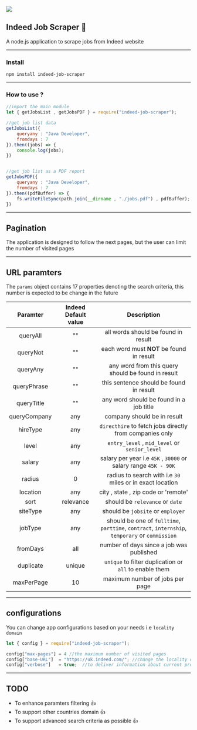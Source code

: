 <img src="https://user-images.githubusercontent.com/54498156/143885256-bac41d82-c095-499e-898e-320753c5f667.png">

## Indeed Job Scraper :flashlight:
A node.js application to scrape jobs from Indeed website

------

### Install
`npm install indeed-job-scraper`

------

### How to use ?
```javascript
//import the main module
let { getJobsList , getJobsPDF } = require("indeed-job-scraper");

//get job list data
getJobsList({
	queryany : "Java Developer",
	fromdays : 7
}).then((jobs) => {
	console.log(jobs); 
})


//get job list as a PDF report
getJobsPDF({
	queryany : "Java Developer",
	fromdays : 7
}).then((pdfBuffer) => {
	fs.writeFileSync(path.join(__dirname , "./jobs.pdf") , pdfBuffer); //save jobs as a pdf file on disk
})

```
------
## Pagination
The application is designed to follow the next pages, but the user can limit the number of visited pages

------
## URL paramters
The `params` object contains 17 properties denoting the search criteria, this number is expected to be change in the future

| Paramter    | Indeed Default value  | Description                                                                                    |
|:-----------:|:---------------------:|:----------------------------------------------------------------------------------------------:| 
| queryAll    |       ""              | all words should be found in result                                                            |         
| queryNot    |       ""              | each word must **NOT** be found in result                                                      |
| queryAny    |       ""              | any word from this query should be found in result                                             |
| queryPhrase |       ""              | this sentence should be found in result                                                        |
| queryTitle  |       ""              | any word should be found in a job title                                                        |
| queryCompany|       any             | company should be in result                                                                    |
| hireType    |       any             | `directhire` to fetch jobs directly from companies only                                        |
| level       |       any             | `entry_level` , `mid_level` or `senior_level`                                                  |
| salary      |       any             | salary per year i.e `45K` , `30000` or salary range `45K - 90K`                                |
| radius      |       0               | radius to search with i.e `30` miles or in exact location                                      |
| location    |       any             | city , state , zip code or 'remote'                                                            |
| sort        |       relevance       | should be `relevance` or `date`                                                                |
| siteType    |       any             | should be `jobsite` or `employer`                                                              |
| jobType     |       any             | should be one of `fulltime`, `parttime`, `contract`, `internship`, `temporary` or `commission` |
| fromDays    |       all             | number of days since a job was published                                                       |
| duplicate   |       unique          | `unique` to filter duplication or `all` to enable them                                         |
| maxPerPage  |       10              | maximum number of jobs per page                                                                |                                                              

------
## configurations
You can change app configurations based on your needs i.e `locality domain` 

```javascript
let { config } = require("indeed-job-scraper");

config["max-pages"] = 4 //the maximum number of visited pages
config["base-URL"]  = "https://uk.indeed.com/"; //change the locality domain to restrict the search results to your country
config["verbose"]   = true;  //to deliver information about current processing
```

------
## TODO
- To enhance paramters filtering :thumbsup:
- To support other countries domain :thumbsup:
- To support advanced search criteria as possible :thumbsup:

